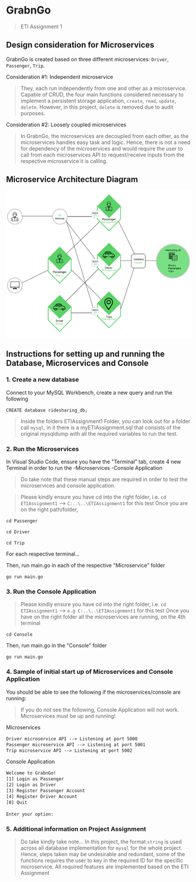 # GrabnGo 
> ETI Assignment 1

## Design consideration for Microservices

GrabnGo is created based on three different microservices: `Driver`, `Passenger`, `Trip`.

Consideration #1: Independent microservice
>They, each run independently from one and other as a microservice. Capable of CRUD, the four main functions considered necessary to implement a persistent storage application, `create`, `read`, `update`, `delete`. However, in this project, `delete` is removed due to audit purposes.

Consideration #2: Loosely coupled microservices
>In GrabnGo, the microservices are decoupled from each other, as the microservices handles easy task and logic. Hence, there is not a need for dependency of the microservices and would require the user to call from each microservices API to request/receive inputs from the respective microservice it is calling. 

## Microservice Architecture Diagram
![Architecture Diagram](./architecturediagram.PNG)

## Instructions for setting up and running the Database, Microservices and Console

### 1. Create a new database
Connect to your MySQL Workbench, create a new query and run the following
```
CREATE database ridesharing_db;
```
> Inside the folders ETIAssignment1 Folder, you can look out for a folder call `mysql`, in it there is a myETIAssignment.sql that consists of the original mysqldump with all the required variables to run the test. 
### 2. Run the Microservices
In Visual Studio Code, ensure you have the "Terminal" tab, create 4 new Terminal in order to run the
-Microservices
-Console Application
>Do take note that these manual steps are required in order to test the microservices and console application.

>Please kindly ensure you have cd into the right folder, i.e. `cd ETIAssignment1` --> `C:..\..\ETIAssignment1` for this test
Once you are on the right path/folder, 
```
cd Passenger
```
```
cd Driver
```
```
cd Trip
```
For each respective terminal...

Then, run main.go in each of the respective "Microservice" folder
```
go run main.go
```

### 3. Run the Console Application
>Please kindly ensure you have cd into the right folder, i.e. `cd ETIAssignment1` --> `e.g C:..\..\ETIAssignment1` for this test
Once you have on the right folder all the microservices are running, on the 4th terminal 
```
cd Console
```
Then, run main.go in the "Console" folder
```
go run main.go
```

### 4. Sample of initial start up of Microservices and Console Application
You should be able to see the following if the microservices/console are running:
> If you do not see the following, Console Application will not work. Microservices must be up and running!

Microservices
```
Driver microservice API --> Listening at port 5000
Passenger microservice API --> Listening at port 5001
Trip microservice API --> Listening at port 5002
```

Console Application
```
Welcome to GrabnGo!
[1] Login as Passenger
[2] Login as Driver
[3] Register Passenger Account
[4] Register Driver Account
[0] Quit

Enter your option:
```

### 5. Additional information on Project Assignment
>Do take kindly take note...
In this project, the format `string` is used across all database implementation for `mysql` for the whole project. Hence, steps taken may be undesirable and redundant, some of the functions requires the user to key in the required ID for the specific microservice. All required features are implemented based on the ETI Assignment  
  